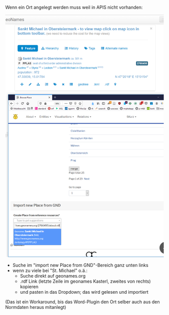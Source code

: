 Wenn ein Ort angelegt werden muss weil in APIS nicht vorhanden:

![screenshot](assets/CreatePlace.png)

- Suche im "import new Place from GND"-Bereich ganz unten links
- wenn zu viele bei "St. Michael" o.ä.:
  - Suche direkt auf geonames.org
  - .rdf Link (letzte Zeile im geonames Kasterl, zweites von rechts) kopieren
  - und pasten in das Dropdown; das wird gelesen und importiert

(Das ist ein Workaround, bis das Word-Plugin den Ort selber auch aus den Normdaten heraus mitanlegt)
